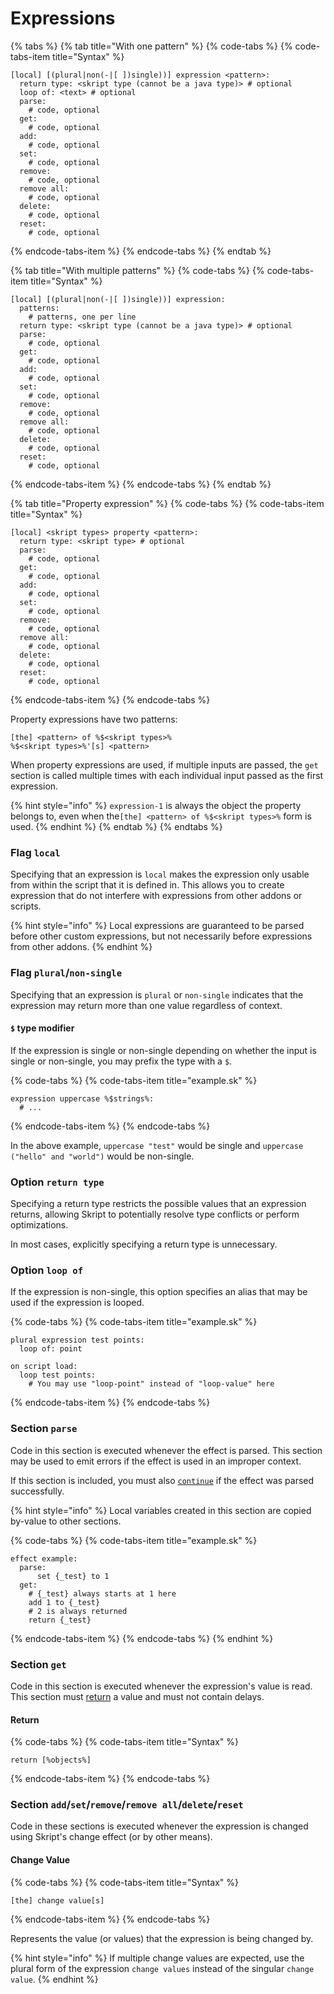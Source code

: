 # Expressions

{% tabs %}
{% tab title="With one pattern" %}
{% code-tabs %}
{% code-tabs-item title="Syntax" %}
```text
[local] [(plural|non(-|[ ])single))] expression <pattern>:
  return type: <skript type (cannot be a java type)> # optional
  loop of: <text> # optional
  parse:
    # code, optional
  get:
    # code, optional
  add:
    # code, optional
  set:
    # code, optional
  remove:
    # code, optional
  remove all:
    # code, optional
  delete:
    # code, optional
  reset:
    # code, optional
```
{% endcode-tabs-item %}
{% endcode-tabs %}
{% endtab %}

{% tab title="With multiple patterns" %}
{% code-tabs %}
{% code-tabs-item title="Syntax" %}
```text
[local] [(plural|non(-|[ ])single))] expression:
  patterns:
    # patterns, one per line
  return type: <skript type (cannot be a java type)> # optional
  parse:
    # code, optional
  get:
    # code, optional
  add:
    # code, optional
  set:
    # code, optional
  remove:
    # code, optional
  remove all:
    # code, optional
  delete:
    # code, optional
  reset:
    # code, optional
```
{% endcode-tabs-item %}
{% endcode-tabs %}
{% endtab %}

{% tab title="Property expression" %}
{% code-tabs %}
{% code-tabs-item title="Syntax" %}
```text
[local] <skript types> property <pattern>:
  return type: <skript type> # optional
  parse:
    # code, optional
  get:
    # code, optional
  add:
    # code, optional
  set:
    # code, optional
  remove:
    # code, optional
  remove all:
    # code, optional
  delete:
    # code, optional
  reset:
    # code, optional
```
{% endcode-tabs-item %}
{% endcode-tabs %}

Property expressions have two patterns:

```text
[the] <pattern> of %$<skript types>%
%$<skript types>%'[s] <pattern>
```

When property expressions are used, if multiple inputs are passed, the `get` section is called multiple times with each individual input passed as the first expression.

{% hint style="info" %}
`expression-1` is always the object the property belongs to, even when the`[the] <pattern> of %$<skript types>%` form is used.
{% endhint %}
{% endtab %}
{% endtabs %}

### Flag `local`

Specifying that an expression is `local` makes the expression only usable from within the script that it is defined in. This allows you to create expression that do not interfere with expressions from other addons or scripts.

{% hint style="info" %}
Local expressions are guaranteed to be parsed before other custom expressions, but not necessarily before expressions from other addons.
{% endhint %}

### Flag `plural`/`non-single`

Specifying that an expression is `plural` or `non-single` indicates that the expression may return more than one value regardless of context.

#### `$` type modifier

If the expression is single or non-single depending on whether the input is single or non-single, you may prefix the type with a `$`.

{% code-tabs %}
{% code-tabs-item title="example.sk" %}
```text
expression uppercase %$strings%:
  # ...
```
{% endcode-tabs-item %}
{% endcode-tabs %}

In the above example, `uppercase "test"` would be single and `uppercase ("hello" and "world")` would be non-single.

### Option `return type`

Specifying a return type restricts the possible values that an expression returns, allowing Skript to potentially resolve type conflicts or perform optimizations.

In most cases, explicitly specifying a return type is unnecessary.

### Option `loop of`

If the expression is non-single, this option specifies an alias that may be used if the expression is looped.

{% code-tabs %}
{% code-tabs-item title="example.sk" %}
```text
plural expression test points:
  loop of: point
  
on script load:
  loop test points:
    # You may use "loop-point" instead of "loop-value" here
```
{% endcode-tabs-item %}
{% endcode-tabs %}

### Section `parse`

Code in this section is executed whenever the effect is parsed. This section may be used to emit errors if the effect is used in an improper context.

If this section is included, you must also [`continue`](./#continue) if the effect was parsed successfully.

{% hint style="info" %}
Local variables created in this section are copied by-value to other sections.

{% code-tabs %}
{% code-tabs-item title="example.sk" %}
```text
effect example:
  parse:
      set {_test} to 1
  get:
    # {_test} always starts at 1 here
    add 1 to {_test}
    # 2 is always returned 
    return {_test}
```
{% endcode-tabs-item %}
{% endcode-tabs %}
{% endhint %}

### Section `get`

Code in this section is executed whenever the expression's value is read. This section must [return](expressions.md#return) a value and must not contain delays.

#### Return

{% code-tabs %}
{% code-tabs-item title="Syntax" %}
```text
return [%objects%]
```
{% endcode-tabs-item %}
{% endcode-tabs %}

### Section `add`/`set`/`remove`/`remove all`/`delete`/`reset`

Code in these sections is executed whenever the expression is changed using Skript's change effect \(or by other means\).

#### Change Value

{% code-tabs %}
{% code-tabs-item title="Syntax" %}
```text
[the] change value[s]
```
{% endcode-tabs-item %}
{% endcode-tabs %}

Represents the value \(or values\) that the expression is being changed by.

{% hint style="info" %}
If multiple change values are expected, use the plural form of the expression `change values` instead of the singular `change value`.
{% endhint %}

